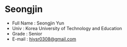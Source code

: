 # Seongjin
* Full Name : Seongjin Yun
* Univ : Korea University of Technology and Education
* Grade : Senior
* E-mail : hiysr0308@gmail.com
